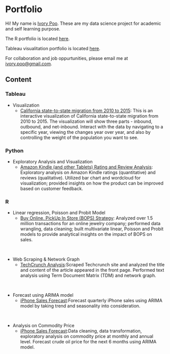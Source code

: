 
# Portfolio

Hi! My name is [Ivory Poo](https://www.linkedin.com/in/ivorypoo/). These are my data science project for academic and self learning purpose.

The R portfolio is located [here](http://rpubs.com/ivorypoo).

Tableau visualitation portfolio is located [here](https://public.tableau.com/profile/ivory.poo#!/).

For collaboration and job oppurtunities, please email me at <ivory.poo@gmail.com>.

## Content
### Tableau
  * Visualization
    + [California state-to-state migration from 2010 to 2015](https://public.tableau.com/profile/ivory.poo#!/vizhome/CaliforniaState-to-StateMigration/CaliforniaInterstateMigrationfrom2000to2015): This is an interactive visualization of California state-to-state migration from 2010 to 2015. The visualization will show three parts - inbound, outbound, and net-inbound. Interact with the data by navigating to a specific year, viewing the changes year over year, and also by controlling the weight of the population you want to see. 

### Python
  * Exploratory Analysis and Visualization
    + [Amazon Kindle (and other Tablets) Rating and Review Analysis](https://github.com/ivorypoo/AmazonTabletReviewAnalysis/blob/master/Project_Ivory_Poo.ipynb): Exploratory analysis on Amazon Kindle ratings (quantitative) and reviews (qualitative). Utilized bar chart and wordcloud for visualization; provided insights on how the product can be improved based on customer feedback.

### R
  * Linear regression, Poisson and Probit Model
    + [Buy Online, PickUp In Store (BOPS) Strategy](http://rpubs.com/ivorypoo/bops): Analyzed over 1.5 million transactions for an online jewelry company; performed data wrangling, data cleaning; built multivariate linear, Poisson and Probit models to provide analytical insights on the impact of BOPS on sales.

<br/>

  * Web Scraping & Network Graph
    + [TechCrunch Analysis](http://rpubs.com/ivorypoo/techcrunchanalysis):Scraped Techcrunch site and analyzed the title and content of the article appeared in the front page. Performed text analysis using Term Document Matrix (TDM) and network graph.

<br/>

  * Forecast using ARIMA model
    + [iPhone Sales Forecast](http://rpubs.com/ivorypoo/forecastiphonesales):Forecast quarterly iPhone sales using ARIMA model by taking trend and seasonality into consideration.
  
<br/>
  
  * Analysis on Commodity Price
    + [iPhone Sales Forecast](http://rpubs.com/ivorypoo/forecastiphonesales):Data cleaning, data transformation, exploratory analysis on commodity price at monthly and annual level. Forecast crude oil price for the next 6 months using ARIMA model. 




